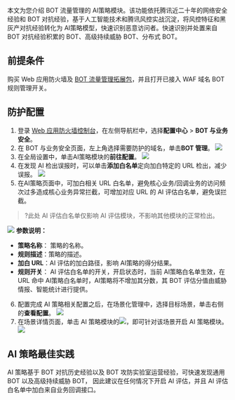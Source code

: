 本文为您介绍 BOT 流量管理的 AI策略模块。该功能依托腾讯近二十年的网络安全经验和 BOT 对抗经验，基于人工智能技术和腾讯风控实战沉淀，将风控特征和黑灰产对抗经验转化为 AI策略模型，快速识别恶意访问者。快速识别并处置来自 BOT 对抗经验积累的 BOT、高级持续威胁 BOT、分布式 BOT。

## 前提条件
购买  Web 应用防火墙及 [BOT 流量管理拓展包](https://cloud.tencent.com/document/product/627/11730#bot-.E8.A1.8C.E4.B8.BA.E7.AE.A1.E7.90.86.E4.BB.B7.E6.A0.BC.E8.AF.B4.E6.98.8E)，并且打开已接入 WAF 域名 BOT 规则管理开关。

## 防护配置
1. 登录 [Web 应用防火墙控制台](https://console.cloud.tencent.com/guanjia/tea-botconfig)，在左侧导航栏中，选择**配置中心** > **BOT 与业务安全**。
2. 在 BOT 与业务安全页面，左上角选择需要防护的域名，单击**BOT 管理**。
![](https://qcloudimg.tencent-cloud.cn/raw/642d93faac4b01d62cf0b84583318040.png)
3. 在全局设置中，单击AI策略模块的**前往配置**。
![](https://qcloudimg.tencent-cloud.cn/raw/f2ad16fadb337da7c43d3360c20c1dc4.png)
4. 在发现 AI 检出误报时，可以单击**添加白名单**定向加白特定的 URL 检出，减少误报。
![](https://qcloudimg.tencent-cloud.cn/raw/a0882d4f943de70e62e0b4f60f31d933.png)
5. 在AI策略页面中，可加白相关 URL 白名单，避免核心业务/回调业务的访问频次过多造成核心业务异常拦截，可增加对应 URL 的 AI 评估白名单，避免误拦截。
>?此处 AI 评估白名单仅影响 AI 评估模块，不影响其他模块的正常检出。
>
![](https://qcloudimg.tencent-cloud.cn/raw/b5704d015b77ef8e59971fbeab8e943f.png)
   **参数说明：**
   - **策略名称**： 策略的名称。
   - **规则描述**：策略的描述。
   - **加白 URL**：AI 评估的加白路径，影响 AI策略的得分结果。
   - **规则开关**： AI 评估白名单的开关，开启状态时，当前 AI策略白名单生效，在 URL 命中 AI策略白名单时，AI策略将不增加其分数，其 BOT 评估分值由威胁情报、智能统计进行提供。
6. 配置完成 AI 策略相关配置之后，在场景化管理中，选择目标场景，单击右侧的**查看配置**。
![](https://qcloudimg.tencent-cloud.cn/raw/b82861df9363c2a0f46a3a1f7b645079.png)
7. 在场景详情页面，单击 AI 策略模块的![](https://qcloudimg.tencent-cloud.cn/raw/c9174793080a26017ba65359b80ddde0.png)，即可针对该场景开启 AI 策略模块。
![](https://qcloudimg.tencent-cloud.cn/raw/f8ace57ad5d5a8d5b7d1641e6dbc3739.png)

## AI 策略最佳实践
AI 策略基于 BOT 对抗历史经验以及 BOT 攻防实验室运营经验，可快速发现通用 BOT 以及高级持续威胁 BOT， 因此建议在任何情况下开启 AI 评估，并且 AI 评估白名单中加白来自业务回调接口。
